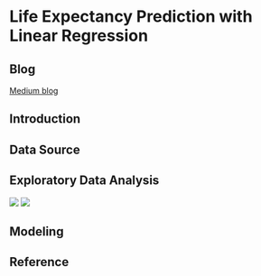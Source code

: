 # Life Expectancy Prediction with Linear Regression

## Blog

[Medium blog]()

## Introduction

## Data Source

## Exploratory Data Analysis

<img src = '../main/Data & Images/pairplot.png'>

<img src = '../main/Data & Images/correlation_matrix.png'>

## Modeling

## Reference

